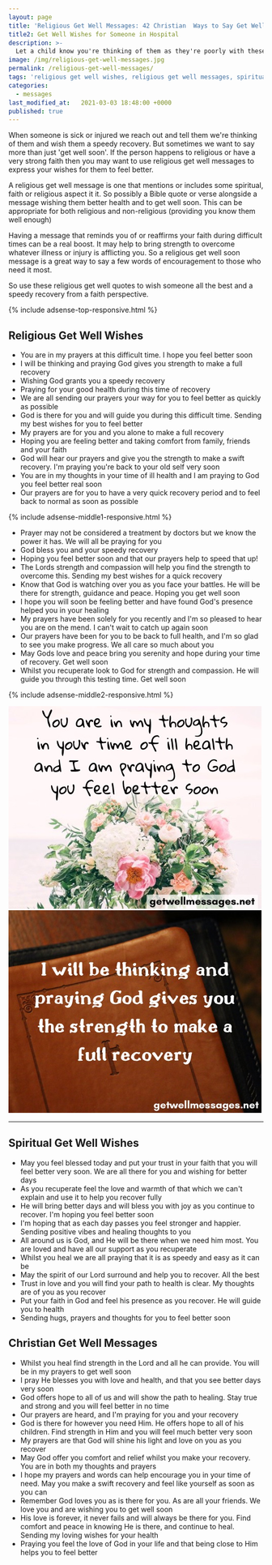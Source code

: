 ```yaml
---
layout: page
title: 'Religious Get Well Messages: 42 Christian  Ways to Say Get Well Soon'
title2: Get Well Wishes for Someone in Hospital
description: >-
  Let a child know you're thinking of them as they're poorly with these get well wishes for kids
image: /img/religious-get-well-messages.jpg
permalink: /religious-get-well-messages/
tags: 'religious get well wishes, religious get well messages, spiritual get well wishes'
categories:
  - messages
last_modified_at:   2021-03-03 18:48:00 +0000
published: true
---
```


<p>
When someone is sick or injured we reach out and tell them we're thinking of them and wish them a speedy recovery. But sometimes we want to say more than just 'get well soon'. If the person happens to religious or have a very strong faith then you may want to use religious get well messages to express your wishes for them to feel better.
</p>

<p>A religious get well message is one that mentions or includes some spiritual, faith or religious aspect it it. So possibly a Bible quote or verse alongside a message wishing them better health and to get well soon. This can be appropriate for both religious and non-religious (providing you know them well enough)
</p>

<p>Having a message that reminds you of or reaffirms your faith during difficult times can be a real boost. It may help to bring strength to overcome whatever illness or injury is afflicting you. So a religious get well soon message is a great way to say a few words of encouragement to those who need it most.
</p> 

<p>
So use these religious get well quotes to wish someone all the best and a speedy recovery from a faith perspective.
</p>

{% include adsense-top-responsive.html %}

<h2>Religious Get Well Wishes</h2>

<ul>
<li>You are in my prayers at this difficult time. I hope you feel better soon</li>
<li>I will be thinking and praying God gives you strength to make a full recovery</li>
<li>Wishing God grants you a speedy recovery</li>
<li>Praying for your good health during this time of recovery</li> 
<li>We are all sending our prayers your way for you to feel better as quickly as possible</li>
<li>God is there for you and will guide you during this difficult time. Sending my best wishes for you to feel better</li>
<li>My prayers are for you and you alone to make a full recovery</li>
<li>Hoping you are feeling better and taking comfort from family, friends and your faith</li>
<li>God will hear our prayers and give you the strength to make a swift recovery. I'm praying you're back to your old self very soon</li>
<li>You are in my thoughts in your time of ill health and I am praying to God you feel better real soon</li>
<li>Our prayers are for you to have a very quick recovery period and to feel back to normal as soon as possible</li>
</ul>

{% include adsense-middle1-responsive.html %}

<ul>
<li>Prayer may not be considered a treatment by doctors but we know the power it has. We will all be praying for you</li>
<li>God bless you and your speedy recovery</li>
<li>Hoping you feel better soon and that our prayers help to speed that up!</li>
<li>The Lords strength and compassion will help you find the strength to overcome this. Sending my best wishes for a quick recovery</li>
<li>Know that God is watching over you as you face your battles. He will be there for strength, guidance and peace. Hoping you get well soon</li> 
<li>I hope you will soon be feeling better and have found God's presence helped you in your healing</li>
<li>My prayers have been solely for you recently and I'm so pleased to hear you are on the mend. I can't wait to catch up again soon</li> 
<li>Our prayers have been for you to be back to full health, and I'm so glad to see you make progress. We all care so much about you</li>
<li>May Gods love and peace bring you serenity and hope during your time of recovery. Get well soon</li>
<li>Whilst you recuperate look to God for strength and compassion. He will guide you through this testing time. Get well soon</li>
</ul>

{% include adsense-middle2-responsive.html %}

<div class="row">
<div class="column">
<img src="/img/religious-get-well-wishes.jpg" class="center-image" alt="sending loving wishes retirement message" />
</div>
<div class="column">
<img src="/img/religious-get-well-quote.jpg" class="center-image" alt="retirement message flower basket" />
</div>
</div>
<hr>

<h2>Spiritual Get Well Wishes</h2>

<ul>
<li>May you feel blessed today and put your trust in your faith that you will feel better very soon. We are all there for you and wishing for better days</li>
<li>As you recuperate feel the love and warmth of that which we can't explain and use it to help you recover fully</li>
<li>He will bring better days and will bless you with joy as you continue to recover. I'm hoping you feel better soon</li>
<li>I'm hoping that as each day passes you feel stronger and happier. Sending positive vibes and healing thoughts to you</li>
<li>All around us is God, and He will be there when we need him most. You are loved and have all our support as you recuperate</li>
<li>Whilst you heal we are all praying that it is as speedy and easy as it can be</li>
<li>May the spirit of our Lord surround and help you to recover. All the best</li>
<li>Trust in love and you will find your path to health is clear. My thoughts are of you as you recover</li>
<li>Put your faith in God and feel his presence as you recover. He will guide you to health</li>
<li>Sending hugs, prayers and thoughts for you to feel better soon</li>
</ul>

<h2>Christian Get Well Messages</h2>

<ul>
<li>Whilst you heal find strength in the Lord and all he can provide. You will be in my prayers to get well soon</li>
<li>I pray He blesses you with love and health, and that you see better days very soon</li>
<li>God offers hope to all of us and will show the path to healing. Stay true and strong and you will feel better in no time</li> 
<li>Our prayers are heard, and I'm praying for you and your recovery</li>
<li>God is there for however you need Him. He offers hope to all of his children. Find strength in Him and you will feel much better very soon</li> 
<li>My prayers are that God will shine his light and love on you as you recover</li>
<li>May God offer you comfort and relief whilst you make your recovery. You are in both my thoughts and prayers</li>
<li>I hope my prayers and words can help encourage you in your time of need. May you make a swift recovery and feel like yourself as soon as you can</li>
<li>Remember God loves you as is there for you. As are all your friends. We love you and are wishing you to get well soon</li>
<li>His love is forever, it never fails and will always be there for you. Find comfort and peace in knowing He is there, and continue to heal. Sending my loving wishes for your health</li>
<li>Praying you feel the love of God in your life and that being close to Him helps you to feel better</li> 
</ul>
